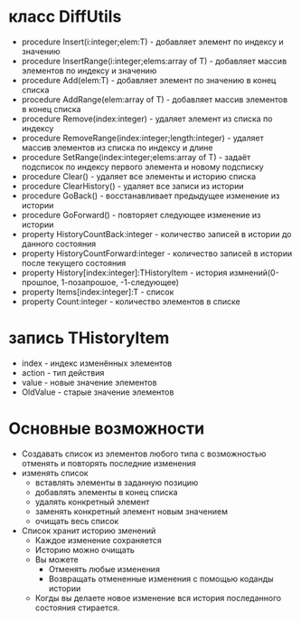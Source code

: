 # класс DiffUtils

- procedure Insert(i:integer;elem:T) - добавляет элемент по индексу и значению
- procedure InsertRange(i:integer;elems:array of T) - добавляет массив элементов по индексу и значению
- procedure Add(elem:T) - добавляет элемент по значению в конец списка
- procedure AddRange(elem:array of T) - добавляет массив элементов в конец списка
- procedure Remove(index:integer) - удаляет элемент из списка по индексу
- procedure RemoveRange(index:integer;length:integer) - удаляет массив элементов из списка по индексу и длине
- procedure SetRange(index:integer;elems:array of T) - задаёт подсписок по индексу первого элемента и новому подсписку
- procedure Clear() - удаляет все элементы и историю списка
- procedure ClearHistory() - удаляет все записи из истории
- procedure GoBack() - восстанавливает предыдущее изменение из истории
- procedure GoForward() - повторяет следующее изменение из истории
- property HistoryCountBack:integer - количество записей в истории до данного состояния
- property HistoryCountForward:integer - количество записей в истории после текущего состояния
- property History[index:integer]:THistoryItem - история измнений(0-прошлое, 1-позапрошое, -1-следующее)
- property Items[index:integer]:T - список
- property Count:integer - количество элементов в списке

# запись THistoryItem

- index - индекс изменённых элементов
- action - тип действия
- value - новые значение элементов
- OldValue - старые значение элементов

# Основные возможности

* Создавать список из элементов любого типа с возможностью отменять и повторять последние изменения
* изменять список
  + вставлять элементы в заданную позицию
  + добавлять элементы в конец списка
  + удалять конкретный элемент
  + заменять конкретный элемент новым значением
  + очищать весь список
* Список хранит историю зменений
  + Каждое изменение сохраняется
  + Историю можно очищать
  + Вы можете
    * Отменять любые изменения
    * Возвращать отмененные изменения с помощью коданды истории
  + Когды вы делаете новое изменение вся история последанного состояния стирается.
